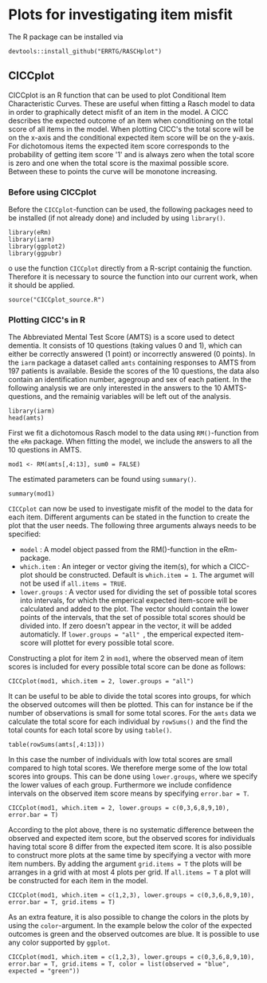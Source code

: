 # Plots for investigating item misfit

The R package can be installed via

```{r}
devtools::install_github("ERRTG/RASCHplot")
```

## CICCplot

CICCplot is an R function that can be used to plot Conditional Item Characteristic Curves. These are useful when fitting a Rasch model to data in order to graphically detect misfit of an item in the model. A CICC describes the expected outcome of an item when conditioning on the total score of all items in the model. When plotting CICC's the total score will be on the x-axis and the conditional expected item score will be on the y-axis. For dichotomous items the expected item score corresponds to the probability of getting item score '1' and is always zero when the total score is zero and one when the total score is the maximal possible score. Between these to points the curve will be monotone increasing. 

### Before using CICCplot

Before the `CICCplot`-function can be used, the following packages need to be installed (if not already done) and included by using `library()`.

```
library(eRm)
library(iarm)
library(ggplot2)
library(ggpubr)
```

o use the function `CICCplot` directly from a R-script containig the function. Therefore it is necessary to source the function into our current work, when it should be applied.

```
source("CICCplot_source.R")
```

### Plotting CICC's in R

The Abbreviated Mental Test Score (AMTS) is a score used to detect dementia. It consists of 10 questions (taking values 0 and 1), which can either be correctly answered (1 point) or incorrectly answered (0 points).  In the `iarm` package a dataset called `amts` containing responses to AMTS from 197 patients is available. Beside the scores of the 10 questions, the data also contain an identification number, agegroup and sex of each patient. In the following analysis we are only interested in the answers to the 10 AMTS-questions, and the remainig variables will be left out of the analysis.

```
library(iarm)
head(amts)
```

First we fit a dichotomous Rasch model to the data using `RM()`-function from the `eRm` package. When fitting the model, we include the answers to all the 10 questions in AMTS. 

```
mod1 <- RM(amts[,4:13], sum0 = FALSE)
```

The estimated parameters can be found using `summary()`.

```
summary(mod1)
```

`CICCplot` can now be used to investigate misfit of the model to the data for each item. Different arguments can be stated in the function to create the plot that the user needs. The following three arguments always needs to be specified:

- `model` : A model object passed from the RM()-function in the eRm-package.
- `which.item` : An integer or vector giving the item(s), for which a CICC-plot should be constructed. Default is `which.item = 1`. The argumet will not be used if `all.items = TRUE`.
- `lower.groups` : A vector used for dividing the set of possible total scores into intervals, for which the emperical expected item-score will be calculated and added to the plot. The vector should contain the lower points of the intervals, that the set of possible total scores should be divided into. If zero doesn't appear in the vector, it will be added automaticly. If `lower.groups = "all" `, the emperical expected item-score will plottet for every possible total score. 

Constructing a plot for item 2 in `mod1`, where the observed mean of item scores is included for every possible total score can be done as follows:

```
CICCplot(mod1, which.item = 2, lower.groups = "all")
```

It can be useful to be able to divide the total scores into groups, for which the observed outcomes will then be plotted. This can for instance be if the number of observations is small for some total scores. For the `amts` data we calculate the total score for each individual by `rowSums()` and the find the total counts for each total score by using `table()`.

```
table(rowSums(amts[,4:13]))
```
In this case the number of individuals with low total scores are small compared to high total scores. We therefore merge some of the low total scores into groups. This can be done using `lower.groups`, where we specify the lower values of each group.  Furthermore we include confidence intervals on the observed item score means by specifying `error.bar = T`.

```
CICCplot(mod1, which.item = 2, lower.groups = c(0,3,6,8,9,10), error.bar = T)
```

According to the plot above, there is no systematic difference between the observed and expected item score, but the observed scores for individuals having total score 8 differ from the expected item score. It is also possible to construct more plots at the same time by specifying a vector with more item numbers. By adding the argument `grid.items = T` the plots will be arranges in a grid with at most 4 plots per grid. If `all.items = T` a plot will be constructed for each item in the model. 

```
CICCplot(mod1, which.item = c(1,2,3), lower.groups = c(0,3,6,8,9,10), error.bar = T, grid.items = T)
```

As an extra feature, it is also possible to change the colors in the plots by using the `color`-argument. 
In the example below the color of the expected outcomes is green and the observed outcomes are blue. It is possible to use any color supported by `ggplot`. 

```
CICCplot(mod1, which.item = c(1,2,3), lower.groups = c(0,3,6,8,9,10), error.bar = T, grid.items = T, color = list(observed = "blue", expected = "green"))
```
